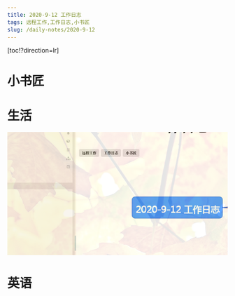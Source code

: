 ```yaml
---
title: 2020-9-12 工作日志
tags: 远程工作,工作日志,小书匠
slug: /daily-notes/2020-9-12
---
```


[toc!?direction=lr]

# 小书匠

# 生活

![enter description here](./xsj/2020-9-12_工作日志_1599926122379.png)

# 英语